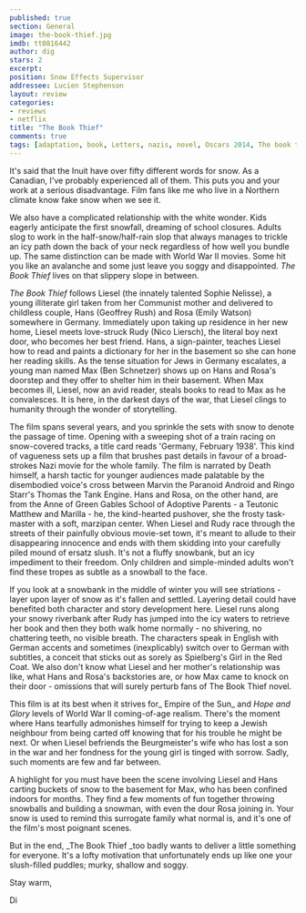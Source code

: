 ```yaml
---
published: true
section: General
image: the-book-thief.jpg
imdb: tt0816442
author: dig 
stars: 2
excerpt: 
position: Snow Effects Supervisor
addressee: Lucien Stephenson
layout: review
categories:
- reviews
- netflix
title: "The Book Thief"
comments: true
tags: [adaptation, book, Letters, nazis, novel, Oscars 2014, The book thief, world war 2, wwII]
---
```

It's said that the Inuit have over fifty different words for snow. As a Canadian, I've probably experienced all of them. This puts you and your work at a serious disadvantage. Film fans like me who live in a Northern climate know fake snow when we see it.

We also have a complicated relationship with the white wonder. Kids eagerly anticipate the first snowfall, dreaming of school closures. Adults slog to work in the half-snow/half-rain slop that always manages to trickle an icy path down the back of your neck regardless of how well you bundle up. The same distinction can be made with World War II movies. Some hit you like an avalanche and some just leave you soggy and disappointed. _The Book Thief_ lives on that slippery slope in between.

_The Book Thief_ follows Liesel (the innately talented Sophie Nelisse), a young illiterate girl taken from her Communist mother and delivered to childless couple, Hans (Geoffrey Rush) and Rosa (Emily Watson) somewhere in Germany. Immediately upon taking up residence in her new home, Liesel meets love-struck Rudy (Nico Liersch), the literal boy next door, who becomes her best friend. Hans, a sign-painter, teaches Liesel how to read and paints a dictionary for her in the basement so she can hone her reading skills. As the tense situation for Jews in Germany escalates, a young man named Max (Ben Schnetzer) shows up on Hans and Rosa's doorstep and they offer to shelter him in their basement. When Max becomes ill, Liesel, now an avid reader, steals books to read to Max as he convalesces. It is here, in the darkest days of the war, that Liesel clings to humanity through the wonder of storytelling.

The film spans several years, and you sprinkle the sets with snow to denote the passage of time. Opening with a sweeping shot of a train racing on snow-covered tracks, a title card reads 'Germany, February 1938'. This kind of vagueness sets up a film that brushes past details in favour of a broad-strokes Nazi movie for the whole family. The film is narrated by Death himself, a harsh tactic for younger audiences made palatable by the disembodied voice's cross between Marvin the Paranoid Android and Ringo Starr's Thomas the Tank Engine. Hans and Rosa, on the other hand, are from the Anne of Green Gables School of Adoptive Parents - a Teutonic Matthew and Marilla - he, the kind-hearted pushover, she the frosty task-master with a soft, marzipan center. When Liesel and Rudy race through the streets of their painfully obvious movie-set town, it's meant to allude to their disappearing innocence and ends with them skidding into your carefully piled mound of ersatz slush. It's not a fluffy snowbank, but an icy impediment to their freedom. Only children and simple-minded adults won't find these tropes as subtle as a snowball to the face. 

If you look at a snowbank in the middle of winter you will see striations - layer upon layer of snow as it's fallen and settled. Layering detail could have benefited both character and story development here. Liesel runs along your snowy riverbank after Rudy has jumped into the icy waters to retrieve her book and then they both walk home normally - no shivering, no chattering teeth, no visible breath. The characters speak in English with German accents and sometimes (inexplicably) switch over to German with subtitles, a conceit that sticks out as sorely as Spielberg's Girl in the Red Coat. We also don't know what Liesel and her mother's relationship was like, what Hans and Rosa's backstories are, or how Max came to knock on their door - omissions that will surely perturb fans of The Book Thief novel.

This film is at its best when it strives for_ Empire of the Sun_ and _Hope and Glory_ levels of World War II coming-of-age realism. There's the moment where Hans tearfully admonishes himself for trying to keep a Jewish neighbour from being carted off knowing that for his trouble he might be next. Or when Liesel befriends the Beurgmeister's wife who has lost a son in the war and her fondness for the young girl is tinged with sorrow. Sadly, such moments are few and far between.

A highlight for you must have been the scene involving Liesel and Hans carting buckets of snow to the basement for Max, who has been confined indoors for months. They find a few moments of fun together throwing snowballs and building a snowman, with even the dour Rosa joining in. Your snow is used to remind this surrogate family what normal is, and it's one of the film's most poignant scenes. 

But in the end, _The Book Thief _too badly wants to deliver a little something for everyone. It's a lofty motivation that unfortunately ends up like one your slush-filled puddles; murky, shallow and soggy.

Stay warm,

Di